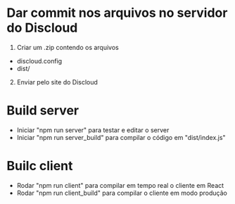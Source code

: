 # Dar commit nos arquivos no servidor do Discloud

1. Criar um .zip contendo os arquivos
* discloud.config
* dist/

2. Enviar pelo site do Discloud

# Build server

* Iniciar "npm run server" para testar e editar o server
* Iniciar "npm run server_build" para compilar o código em "dist/index.js"

# Builc client

* Rodar "npm run client" para compilar em tempo real o cliente em React
* Rodar "npm run client_build" para compilar o cliente em modo produção